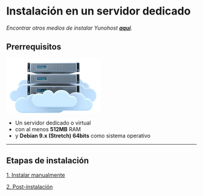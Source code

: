 # Instalación en un servidor dedicado

*Encontrar otros medios de instalar Yunohost **[aquí](/install_es)**.*

## Prerrequisitos

<img src="/images/vps.png" width=250>

* Un servidor dedicado o virtual
* con al menos **512MB** RAM
* y **Debian 9.x (Stretch) 64bits** como sistema operativo

---

## Etapas de instalación

<a class="btn btn-lg btn-default" href="/install_manually_fr">1. Instalar manualmente</a>

<a class="btn btn-lg btn-default" href="/postinstall_fr">2. Post-instalación</a>

